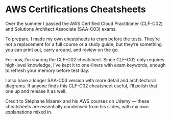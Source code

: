 # AWS Certifications Cheatsheets

Over the summer I passed the AWS Certified Cloud Practitioner (CLF-C02) and Solutions Architect Associate (SAA-C03) exams.

To prepare, I made my own cheatsheets to cram before the tests. They’re not a replacement for a full course or a study guide, but they’re something you can print out, carry around, and review on the go.

For now, I’m sharing the CLF-C02 cheatsheet. Since CLF-C02 only requires high-level knowledge, I’ve kept it to one-liners with exam keywords, enough to refresh your memory before test day.

I also have a longer SAA-C03 version with more detail and architectural diagrams. If anyone finds this CLF-C02 cheatsheet useful, I’ll polish that one up and release it as well.

Credit to Stéphane Maarek and his AWS courses on Udemy — these cheatsheets are essentially condensed from his slides, with my own explanations mixed in.
